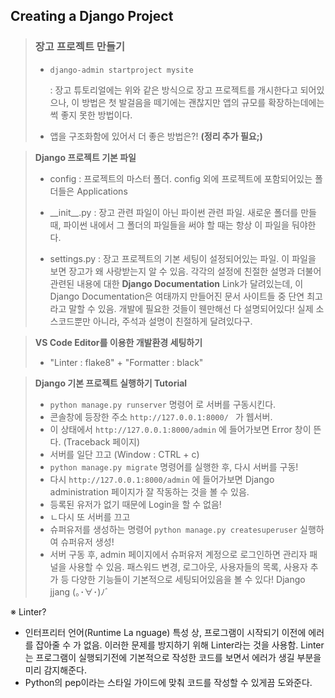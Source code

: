## Creating a Django Project

> ### 장고 프로젝트 만들기
>
> - ```
>   django-admin startproject mysite
>   ```
>
>   : 장고 튜토리얼에는 위와 같은 방식으로 장고 프로젝트를 개시한다고 되어있으나, 이 방법은 첫 발걸음을 떼기에는 괜찮지만 앱의 규모를 확장하는데에는 썩 좋지 못한 방법이다.
>
> - 앱을 구조화함에 있어서 더 좋은 방법은?! **(정리 추가 필요;)**



> **Django 프로젝트 기본 파일**
>
> - config : 프로젝트의 마스터 폴더. config 외에 프로젝트에 포함되어있는 폴더들은 Applications
>
> - _\_init\_\_.py : 장고 관련 파일이 아닌 파이썬 관련 파일. 새로운 폴더를 만들 때, 파이썬 내에서 그 폴더의 파일들을 써야 할 때는 항상 이 파일을 둬야한다.
> - settings.py : 장고 프로젝트의 기본 세팅이 설정되어있는 파일. 이 파일을 보면 장고가 왜 사랑받는지 알 수 있음. 각각의 설정에 친절한 설명과 더불어 관련된 내용에 대한 **Django Documentation** Link가 달려있는데, 이 Django Documentation은 여태까지 만들어진 문서 사이트들 중 단연 최고라고 말할 수 있음. 개발에 필요한 것들이 웬만해선 다 설명되어있다! 실제 소스코드뿐만 아니라, 주석과 설명이 친절하게 달려있다구.

> **VS Code Editor를 이용한 개발환경 세팅하기**
>
> - "Linter : flake8" + "Formatter : black"

> **Django 기본 프로젝트 실행하기 Tutorial**
>
> - `python manage.py runserver` 명령어 로 서버를 구동시킨다.
> - 콘솔창에 등장한 주소 `http://127.0.0.1:8000/ ` 가 웹서버.
> - 이 상태에서 `http://127.0.0.1:8000/admin` 에 들어가보면 Error 창이 뜬다. (Traceback 페이지)
> - 서버를 일단 끄고 (Window : CTRL + c)
> - `python manage.py migrate` 명령어를 실행한 후, 다시 서버를 구동!
> - 다시 `http://127.0.0.1:8000/admin` 에 들어가보면 Django administration 페이지가 잘 작동하는 것을 볼 수 있음.
> - 등록된 유저가 없기 때문에 Login을 할 수 없음!
> - ㄴ다시 또 서버를 끄고
> - 슈퍼유저를 생성하는 명령어 `python manage.py createsuperuser` 실행하여 슈퍼유저 생성!
> - 서버 구동 후, admin 페이지에서 슈퍼유저 계정으로 로그인하면 관리자 패널을 사용할 수 있음. 패스워드 변경, 로그아웃, 사용자들의 목록, 사용자 추가 등 다양한 기능들이 기본적으로 세팅되어있음을 볼 수 있다! Django jjang (｡･∀･)ﾉﾞ

※ Linter?

- 인터프리터 언어(Runtime La nguage) 특성 상, 프로그램이 시작되기 이전에 에러를 잡아줄 수 가 없음. 이러한 문제를 방지하기 위해 Linter라는 것을 사용함. Linter는 프로그램이 실행되기전에 기본적으로 작성한 코드를 보면서 에러가 생길 부분을 미리 감지해준다.
- Python의 pep이라는 스타일 가이드에 맞춰 코드를 작성할 수 있게끔 도와준다.